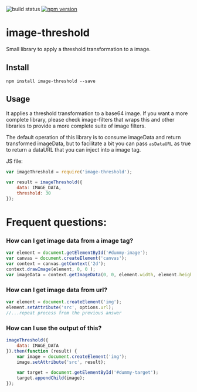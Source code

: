 ![build status](https://travis-ci.org/canastro/image-filter-threshold.svg?branch=master)
[![npm version](https://badge.fury.io/js/image-filter-threshold.svg)](https://badge.fury.io/js/image-filter-threshold)

# image-threshold

Small library to apply a threshold transformation to a image.

## Install

```
npm install image-threshold --save
```

## Usage
It applies a threshold transformation to a base64 image. If you want a more complete library, please check image-filters that wraps this and other libraries to provide a more complete suite of image filters.

The default operation of this library is to consume imageData and return transformed imageData, but to facilitate a bit you can pass `asDataURL` as true to return a dataURL that you can inject into a image tag.

JS file:
```js
var imageThreshold = require('image-threshold');

var result = imageThreshold({
    data: IMAGE_DATA,
    threshold: 30
});
```

# Frequent questions:
### How can I get image data from a image tag?

```js
var element = document.getElementById('#dummy-image');
var canvas = document.createElement('canvas');
var context = canvas.getContext('2d');
context.drawImage(element, 0, 0 );
var imageData = context.getImageData(0, 0, element.width, element.height);
```

### How can I get image data from url?

```js
var element = document.createElement('img');
element.setAttribute('src', options.url);
//...repeat process from the previous answer
```

### How can I use the output of this?

```js
imageThreshold({
    data: IMAGE_DATA
}).then(function (result) {
    var image = document.createElement('img');
    image.setAttribute('src', result);

    var target = document.getElementById('#dummy-target');
    target.appendChild(image);
});
```
